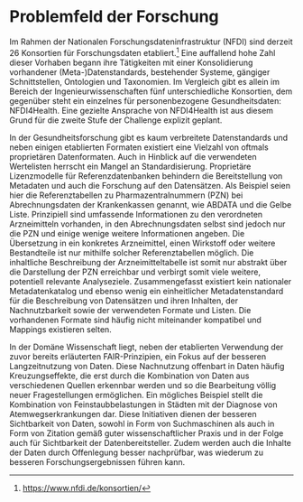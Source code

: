 # Problemfeld der Forschung
Im Rahmen der Nationalen Forschungsdateninfrastruktur (NFDI) sind derzeit 26 Konsortien für Forschungsdaten etabliert.[^27] Eine auffallend hohe Zahl dieser Vorhaben begann ihre Tätigkeiten mit einer Konsolidierung vorhandener (Meta-)Datenstandards, bestehender Systeme, gängiger Schnittstellen, Ontologien und Taxonomien. Im Vergleich gibt es allein im Bereich der Ingenieurwissenschaften fünf unterschiedliche Konsortien, dem gegenüber steht ein einzelnes für personenbezogene Gesundheitsdaten: NFDI4Health. Eine gezielte Ansprache von NFDI4Health ist aus diesem Grund für die zweite Stufe der Challenge explizit geplant.

In der Gesundheitsforschung gibt es kaum verbreitete Datenstandards und neben einigen etablierten Formaten existiert eine Vielzahl von oftmals proprietären Datenformaten. Auch in Hinblick auf die verwendeten Wertelisten herrscht ein Mangel an Standardisierung. Proprietäre Lizenzmodelle für Referenzdatenbanken behindern die Bereitstellung von Metadaten und auch die Forschung auf den Datensätzen. Als Beispiel seien hier die Referenztabellen zu Pharmazentralnummern (PZN) bei Abrechnungsdaten der Krankenkassen genannt, wie ABDATA und die Gelbe Liste. Prinzipiell sind umfassende Informationen zu den verordneten Arzneimitteln vorhanden, in den Abrechnungsdaten selbst sind jedoch nur die PZN und einige wenige weitere Informationen angeben. Die Übersetzung in ein konkretes Arzneimittel, einen Wirkstoff oder weitere Bestandteile ist nur mithilfe solcher Referenztabellen möglich. Die inhaltliche Beschreibung der Arzneimitteltabelle ist somit nur abstrakt über die Darstellung der PZN erreichbar und verbirgt somit viele weitere, potentiell relevante Analyseziele.
Zusammengefasst existiert kein nationaler Metadatenkatalog und ebenso wenig ein einheitlicher Metadatenstandard für die Beschreibung von Datensätzen und ihren Inhalten, der Nachnutzbarkeit sowie der verwendeten Formate und Listen. Die vorhandenen Formate sind häufig nicht miteinander kompatibel und Mappings existieren selten.

In der Domäne Wissenschaft liegt, neben der etablierten Verwendung der zuvor bereits erläuterten FAIR-Prinzipien, ein Fokus auf der besseren Langzeitnutzung von Daten. Diese Nachnutzung offenbart in Daten häufig Kreuzungseffekte, die erst durch die Kombination von Daten aus verschiedenen Quellen erkennbar werden und so die Bearbeitung völlig neuer Fragestellungen ermöglichen. Ein mögliches Beispiel stellt die Kombination von Feinstaubbelastungen in Städten mit der Diagnose von Atemwegserkrankungen dar. Diese Initiativen dienen der besseren Sichtbarkeit von Daten, sowohl in Form von Suchmaschinen als auch in Form von Zitation gemäß guter wissenschaftlicher Praxis und in der Folge auch für Sichtbarkeit der Datenbereitsteller. Zudem werden auch die Inhalte der Daten durch Offenlegung besser nachprüfbar, was wiederum zu besseren Forschungsergebnissen führen kann.


[^27]: https://www.nfdi.de/konsortien/
